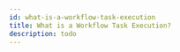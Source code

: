 ```yaml
---
id: what-is-a-workflow-task-execution
title: What is a Workflow Task Execution?
description: todo
---
```

